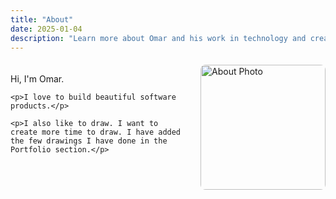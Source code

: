 ```yaml
---
title: "About"
date: 2025-01-04
description: "Learn more about Omar and his work in technology and creativity."
---
```


<div style="display: flex; align-items: flex-start; gap: 20px; margin: 20px 0;">
  <div style="flex: 1;">
    <p>Hi, I'm Omar.</p>
    
    <p>I love to build beautiful software products.</p>
    
    <p>I also like to draw. I want to create more time to draw. I have added the few drawings I have done in the Portfolio section.</p>
  </div>
  <div style="flex: 0 0 auto;">
    <img id="about-page-image" src="/uploads/about-photo.svg" alt="About Photo" style="max-width: 300px; height: 200px; object-fit: cover; border-radius: 8px; float: right;">
  </div>
</div>


